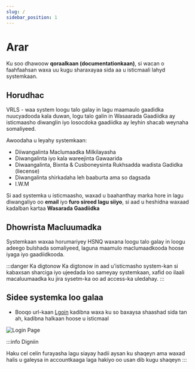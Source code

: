 ```yaml
---
slug: /
sidebar_position: 1
---
```


# Arar

Ku soo dhawoow **qoraalkaan (documentationkaan)**, si wacan o faahfaahsan waxa uu kugu sharaxayaa sida aa u isticmaali lahyd systemkaan.

## Horudhac

VRLS - waa system loogu talo galay in lagu maamaulo gaadidka nuucyadooda kala duwan, logu talo galin in Wasaarada Gaadiidka ay isticmaasho diwanglin iyo losocdoka gaadiidka ay leyhin shacab weynaha somaliyeed.

Awoodaha u leyahy systemkaan:

- Diiwangalinta Maclumaadka Milkilayasha
- Diwangalinta iyo kala wareejinta Gawaarida
- Diwaangalinta, Bixnta & Cusboneysinta Rukhsadda wadista Gadidka (liecense)
- Diwangalinta shirkadaha leh baaburta ama so dagsada
- I.W.M

Si aad systemka u isticmaasho, waxad u baahanthay marka hore in lagu diwangaliyo oo **email** iyo **furo sireed lagu siiyo**, si aad u heshidna waxaad kadalban kartaa **Wasarada Gaadiidka**

## Dhowrista Macluumadka

Systemkaan waxaa horumariyey HSNQ waxana loogu talo galay in loogu adeego bulshada somaliyeed, laguna maamulo maclumaadkooda hoose iyaga iyo gaadiidkooda.

:::danger Ka digtonow
Ka digtonow in aad u'isticmasho system-kan si kabaxsan sharciga iyo ujeedada loo sameyay systemkaan, xafid oo ilaali macaluumaadka ku jira sysetm-ka oo ad access-ka uledahay.
:::

## Sidee systemka loo galaa

- Booqo url-kaan [Lgoin](http://10.0.20.87/login) kadibna waxa ku so baxaysa shaashad sida tan ah, kadibna halkaan hoose u isticmaal
  
![Login Page](/img/login.png)

:::info Digniin

Haku cel celin furayasha lagu siayay hadii aysan ku shaqeyn ama waxad halis u galeysa in accountkaaga laga hakiyo oo usan dib kugu shaqeyn
:::
